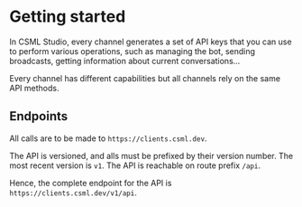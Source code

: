 # Getting started

In CSML Studio, every channel generates a set of API keys that you can use to perform various operations, such as managing the bot, sending broadcasts, getting information about current conversations...

Every channel has different capabilities but all channels rely on the same API methods.

## Endpoints

All calls are to be made to `https://clients.csml.dev`.

The API is versioned, and alls must be prefixed by their version number. The most recent version is `v1`. The API is reachable on route prefix `/api`.

Hence, the complete endpoint for the API is `https://clients.csml.dev/v1/api`.

